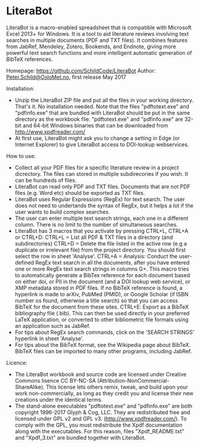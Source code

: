 # LiteraBot
LiteraBot is a macro-enabled spreadsheet that is compatible with Microsoft Excel 2013+ for Windows.
It is a tool to aid literature reviews involving text searches in multiple documents (PDF and TXT files). It combines features from JabRef, Mendeley, Zotero, Bookends, and Endnote, giving more powerful text search functions and more intelligent automatic generation of BibTeX references.


Homepage: https://github.com/SchildCode/LiteraBot
Author: Peter.Schild@OsloMet.no, first release May 2017

Installation:
- Unzip the LiteraBot ZIP file and put all the files in your working directory. That's it. No installation needed.
Note that the files "pdftotext.exe" and "pdfinfo.exe" that are bundled with LiteraBot should be put in the same directory as the workbook file.
"pdftotext.exe" and "pdfinfo.exe" are 32-bit and 64-bit Windows binaries that can be downloaded from http://www.xpdfreader.com/
- At first use, LiteraBot might ask you to change a setting in Edge (or Internet Explorer) to give LiteraBot access to DOI-lookup webservices.

How to use:
- Collect all your PDF files for a specific literature review in a project dicrectory. The files can stored in multiple subdirecories if you wish. It can be hundreds of files.
- LiteraBot can read only PDF and TXT files. Documents that are not PDF files (e.g. Word etc) should be exported as TXT files.
- LiteraBot uses Regular Expressions (RegEx) for text search. The user does not need to undertands the syntax of RegEx, but it helps a lot if the user wants to build complex searches.
- The user can enter multiple text search strings, each one in a different column. There is no limit to the number of simultaneous searches.
- LiteraBot has 3 macros that you activate by pressing CTRL+L, CTRL+A or CTRL+D:
  CTRL+L = List all PDF & TXT files in a directory (and subdirectories)
  CTRL+D = Delete the file listed in the active row (e.g a duplicate or irrelevant file) from the project directory. You should first select the row in sheet 'Analyse'.
  CTRL+A = Analysis: Conduct the user-defined RegEx text search in all the documents, after you have entered one or more RegEx text search strings in columns G+. This macro tries to automatically generate a BibTex reference for each document based on either doi, or PII in the document (and a DOI lookup web service), or XMP metadata stored in PDF files. If no BibTeX reference is found, a hyperlink is made to arXiv, PubMed (PMID), or Google Scholar (if ISBN number os found, otherwise a title search) so that you can access BibTeX for the document from these sites.
  CTRL+E: Export as a BibTeX bibliography file (.bib). This can then be used directly in your preferred LaTeX application, or converted to other bibliometric file formats using an application such as JabRef.
- For tips about RegEx search commands, click on the 'SEARCH STRINGS' hyperlink in sheet 'Analyse'.
- For tips about the BibTeX format, see the Wikipedia page about BibTeX. BibTeX files can be imported to many other programs, including JabRef.

Licence:
- The LiteraBot workbook and source code are licensed under Creative Commons lisence CC BY-NC-SA (Attribution-NonCommercial-ShareAlike). This license lets others remix, tweak, and build upon your work non-commercially, as long as they credit you and license their new creations under the identical terms.
- The stand-alone executables "pdftotext.exe" and "pdfinfo.exe" are both copyright 1996-2017 Glyph & Cog, LLC. They are redistributed free and licensed under GPL v2 and GPL v3. (http://www.xpdfreader.com/). To comply with the GPL, you must redistribute the Xpdf documentation along with the executables. For this reason, files "Xpdf_README.txt" and "Xpdf_3.txt" are bundled together with LiteraBot.
